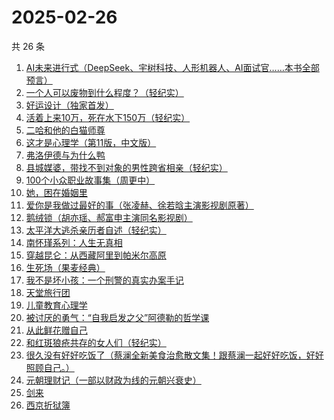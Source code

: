 # 2025-02-26

共 26 条

<!-- BEGIN WEREAD -->
<!-- 最后更新时间 2025-02-26 05:14:05 +0800 -->
1. [AI未来进行式（DeepSeek、宇树科技、人形机器人、AI面试官……本书全部预言）](https://weread.qq.com/web/bookDetail/0bc32b20813ab6d9fg0114c1)
1. [一个人可以废物到什么程度？（轻纪实）](https://weread.qq.com/web/bookDetail/783324e0813ab9b06g018543)
1. [好运设计（独家首发）](https://weread.qq.com/web/bookDetail/6ef32e40813ab8e9bg014638)
1. [活着上来10万，死在水下150万（轻纪实）](https://weread.qq.com/web/bookDetail/bba32680813ab9ae3g010241)
1. [二哈和他的白猫师尊](https://weread.qq.com/web/bookDetail/c1732d00813ab9af3g0196d0)
1. [这才是心理学（第11版，中文版）](https://weread.qq.com/web/bookDetail/be232300813ab6c03g015645)
1. [弗洛伊德与为什么鸭](https://weread.qq.com/web/bookDetail/c8c32310813ab8250g018eec)
1. [县城媒婆，带找不到对象的男性跨省相亲（轻纪实）](https://weread.qq.com/web/bookDetail/ce532d70813ab9af4g014af3)
1. [100个小众职业故事集（周更中）](https://weread.qq.com/web/bookDetail/6d832b40813ab9a86g01102d)
1. [她，困在婚姻里](https://weread.qq.com/web/bookDetail/a4032760813ab9acbg019c58)
1. [爱你是我做过最好的事（张凌赫、徐若晗主演影视剧原著）](https://weread.qq.com/web/bookDetail/bc8321105e217abc8d72cf1)
1. [鹅绒锁（胡亦瑶、郝富申主演同名影视剧）](https://weread.qq.com/web/bookDetail/a7032a90729c8587a70b1d5)
1. [太平洋大逃杀亲历者自述（轻纪实）](https://weread.qq.com/web/bookDetail/ddf32850813ab9b05g019502)
1. [南怀瑾系列：人生无真相](https://weread.qq.com/web/bookDetail/06e32560813ab7295g0190c2)
1. [穿越昆仑：从西藏阿里到帕米尔高原](https://weread.qq.com/web/bookDetail/b4732fa0813ab98ddg017a36)
1. [生死场（果麦经典）](https://weread.qq.com/web/bookDetail/c8b32d1071913d8dc8b9a89)
1. [我不是坏小孩：一个刑警的真实办案手记](https://weread.qq.com/web/bookDetail/d2832000813ab974cg011e42)
1. [天堂旅行团](https://weread.qq.com/web/bookDetail/1cc32510726d716d1cc2484)
1. [儿童教育心理学](https://weread.qq.com/web/bookDetail/20532900813ab99fdg010a78)
1. [被讨厌的勇气：“自我启发之父”阿德勒的哲学课](https://weread.qq.com/web/bookDetail/8b9329607186dc198b9bdab)
1. [从此鲜花赠自己](https://weread.qq.com/web/bookDetail/04332240813ab9a8bg011a38)
1. [和红斑狼疮共存的女人们（轻纪实）](https://weread.qq.com/web/bookDetail/65932040813ab9ae1g019d4e)
1. [很久没有好好吃饭了（蔡澜全新美食治愈散文集！跟蔡澜一起好好吃饭，好好照顾自己。）](https://weread.qq.com/web/bookDetail/741329d0813ab9aacg0102d2)
1. [元朝理财记（一部以财政为线的元朝兴衰史）](https://weread.qq.com/web/bookDetail/93432de0813ab9aacg011ef7)
1. [剑来](https://weread.qq.com/web/bookDetail/8e5326b07153adcf8e53d42)
1. [西京折狱簿](https://weread.qq.com/web/bookDetail/f4a32c50813ab99ecg013294)
<!-- END WEREAD -->